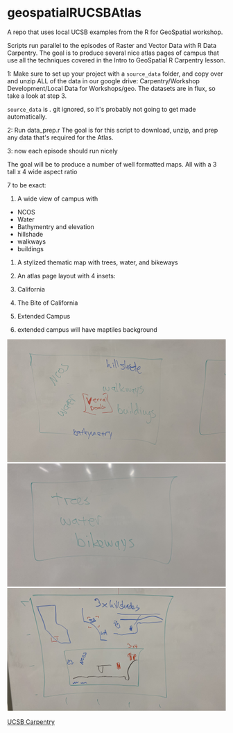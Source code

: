 # geospatialRUCSBAtlas
A repo that uses local UCSB examples from the R for GeoSpatial workshop.

Scripts run parallel to the episodes of Raster and Vector Data with R Data Carpentry.
The goal is to produce several nice atlas pages of campus that use all the techniques
covered in the Intro to GeoSpatial R Carpentry lesson.

1: Make sure to set up your project with a `source_data` folder,
and copy over and unzip ALL of the data in our google drive:
Carpentry/Workshop Development/Local Data for Workshops/geo. The datasets 
are in flux, so take a look at step 3.

`source_data` is *.* git ignored, so it's probably not going to
get made automatically.

2: Run data_prep.r
The goal is for this script to download, unzip, and prep
any data that's required for the Atlas.

3: now each episode should run nicely


The goal will be to produce a number of well formatted maps.
All with a 3 tall x 4 wide aspect ratio

7 to be exact:
1. A wide view of campus with
  * NCOS
  * Water
  * Bathymentry and elevation
  * hillshade
  * walkways
  * buildings

1. A stylized thematic map with trees, water, and bikeways

1. An atlas page layout with 4 insets:
  1. California
  1. The Bite of California
  1. Extended Campus
  1. extended campus will have maptiles background

![The grand finale](/images/complicated_thematic_map.jpg "Sketch")
![Stylized, minimalistic](/images/limited_thematic_map.jpg "Sketch")
![Overview map](/images/overview_map.jpg "Sketch")

[UCSB Carpentry](https://ucsbcarpentry.github.io)

